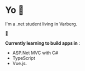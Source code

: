 # Yo :wave:

I'm a .net student living in Varberg. 


:construction_worker:


**Currently learning to build apps in** : 
* ASP.Net MVC with C#
* TypeScript
* Vue.js.
